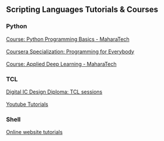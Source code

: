 ## Scripting Languages Tutorials & Courses
### Python
[Course: Python Programming Basics - MaharaTech](https://github.com/AliMaher15/Python-Programming-Basics-MaharaTech.git) \
\
[Coursera Specialization: Programming for Everybody](https://github.com/AliMaher15/Programming-for-Everybody-Python.git) \
\
[Course: Applied Deep Learning - MaharaTech](https://github.com/AliMaher15/Applied-Deep-Learning-MaharaTech.git)
### TCL
[Digital IC Design Diploma: TCL sessions](https://github.com/AliMaher15/TCL-Scripting-Tutorial.git) \
\
[Youtube Tutorials](https://github.com/AliMaher15/tcl-scripting-tutorials-youtube.git)
### Shell
[Online website tutorials](https://github.com/AliMaher15/shell-scripting-tutorial.git)